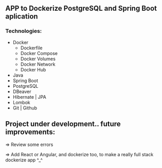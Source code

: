 ## APP to Dockerize PostgreSQL and Spring Boot aplication

### Technologies:
* Docker
    * Dockerfile
    * Docker Compose
    * Docker Volumes
    * Docker Network
    * Docker Hub
* Java
* Spring Boot
* PostgreSQL
* DBeaver
* Hibernate | JPA
* Lombok
* Git | Github

## Project under development.. future improvements:
=> Review some errors

=> Add React or Angular, and dockerize too, to make a really full stack dockerize app ^_^